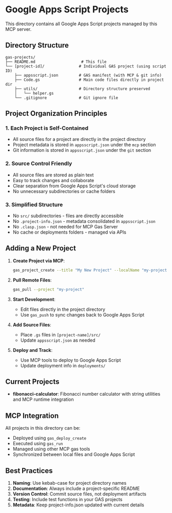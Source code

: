 # Google Apps Script Projects

This directory contains all Google Apps Script projects managed by this MCP server.

## **Directory Structure**

```
gas-projects/
├── README.md                    # This file
└── [project-id]/               # Individual GAS project (using script ID)
    ├── appsscript.json         # GAS manifest (with MCP & git info)
    ├── Code.gs                 # Main code files directly in project dir
    ├── utils/                  # Directory structure preserved
    │   └── helper.gs
    └── .gitignore              # Git ignore file
```

## **Project Organization Principles**

### **1. Each Project is Self-Contained**
- All source files for a project are directly in the project directory
- Project metadata is stored in `appsscript.json` under the `mcp` section
- Git information is stored in `appsscript.json` under the `git` section

### **2. Source Control Friendly**
- All source files are stored as plain text
- Easy to track changes and collaborate
- Clear separation from Google Apps Script's cloud storage
- No unnecessary subdirectories or cache folders

### **3. Simplified Structure**
- No `src/` subdirectories - files are directly accessible
- No `.project-info.json` - metadata consolidated in `appsscript.json`
- No `.clasp.json` - not needed for MCP Gas Server
- No cache or deployments folders - managed via APIs

## **Adding a New Project**

1. **Create Project via MCP**:
   ```bash
   gas_project_create --title "My New Project" --localName "my-project"
   ```

2. **Pull Remote Files**:
   ```bash
   gas_pull --project "my-project"
   ```

3. **Start Development**:
   - Edit files directly in the project directory
   - Use `gas_push` to sync changes back to Google Apps Script

3. **Add Source Files**:
   - Place `.gs` files in `[project-name]/src/`
   - Update `appsscript.json` as needed

4. **Deploy and Track**:
   - Use MCP tools to deploy to Google Apps Script
   - Update deployment info in `deployments/`

## **Current Projects**

- **fibonacci-calculator**: Fibonacci number calculator with string utilities and MCP runtime integration

## **MCP Integration**

All projects in this directory can be:
- Deployed using `gas_deploy_create`
- Executed using `gas_run`
- Managed using other MCP gas tools
- Synchronized between local files and Google Apps Script

## **Best Practices**

1. **Naming**: Use kebab-case for project directory names
2. **Documentation**: Always include a project-specific README
3. **Version Control**: Commit source files, not deployment artifacts
4. **Testing**: Include test functions in your GAS projects
5. **Metadata**: Keep project-info.json updated with current details 